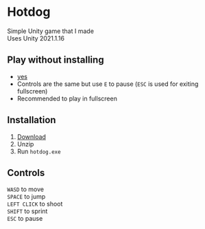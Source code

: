# Hotdog
Simple Unity game that I made  
Uses Unity 2021.1.16

## Play without installing
- [yes](https://jgombold.github.io/hotdog-game-web/)
- Controls are the same but use `E` to pause (`ESC` is used for exiting fullscreen)
- Recommended to play in fullscreen

## Installation
1. [Download](https://github.com/jgombold/super-hotdog/releases)
2. Unzip
3. Run `hotdog.exe`

## Controls
`WASD` to move  
`SPACE` to jump  
`LEFT CLICK` to shoot  
`SHIFT` to sprint  
`ESC` to pause  
